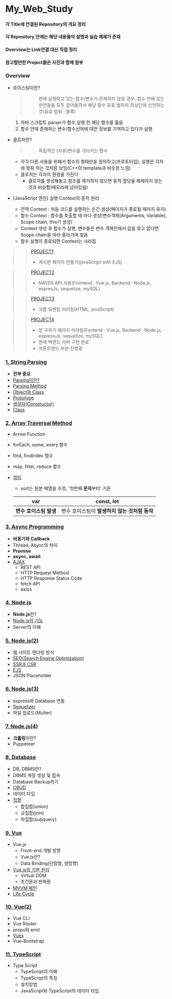 # My_Web_Study

#### 각 Title에 연결된 Repository의 개요 정리
#### 각 Repository 안에는 해당 내용들의 설명과 실습 예제가 존재
#### Overview는 Link연결 대신 직접 정리
#### 참고할만한 Project들은 사진과 함께 첨부

### Overview
- 호이스팅이란?
  >> 현재 실행하고 있는 함수/변수가 존재하지 않을 경우, 함수 안에 있는 선언들을 모두 끌어올려서 해당 함수 유효 범위의 최상단에 선언하는 것(유효 범위 : 블록)
  1) 자바 스크립트 parser가 함수 실행 전 해당 함수를 훑음
  2) 함수 안에 존재하는 변수/함수선어에 대한 정보를 기억하고 있다가 실행

- 클로저란?
  >> 독립적인 (자유)변수를 가리키는 함수
  - 각각 다른 사용을 위해서 함수의 형태만을 정의하고(프로토타입), 실행은 각자에 맞춰 하는 것처럼 보임(C++의 template과 비슷한 느낌)
  - 클로저는 각자의 환경을 가진다
    - 클로저를 생성해놓고 참조를 제거하지 않으면 동적 할당을 해제아지 않는 것과 비슷함(메모리에 남아있음)

- (JavaScript 엔진) 실행 Context의 동작 원리
  - 전역 Context : 처음 코드를 실행하는 순간 생성(페이지가 종료될 때까지 유지)
  - 함수 Context : 함수를 호출할 때 마다 생성(변수객체(Arguments, Variable), Scope chain, this가 생성)
  - Context 생성 후 함수가 실행, 변수들은 변수 객체안에서 값을 찾고 없다면 Scope chain을 따라 올라가며 찾음
  - 함수 실행이 종료되면 Context는 사라짐

>> [PROJECT1](https://github.com/KimUJin3359/Web_Project-1-)
>> - 게시판 페이지 만들기(javaScript with EJS)

>> [PROJECT2](https://github.com/KimUJin3359/Web_Project-2-)
>> - NAVER API 사용(Frontend : Vue.js, Backend : Node.js, expresJs, sequelize, mySQL)

>> [PROJECT3](https://github.com/KimUJin3359/Web_Project-3-)
>> - 크롬 모멘텀 미러링(HTML, javaScript)

>> [PROJECT4](https://github.com/KimUJin3359/Web_Project-4-)
>> - 방 구하기 페이지 미러링(Fontend : Vue.js, Backend : Node.js, expressJs, sequelize, mySQL)
>> - 현재 백엔드 서버 구현 완료
>> - 프론트엔드 부분 진행중

### [1. String Parsing](https://github.com/KimUJin3359/Web_StringParsing)
- **전부 중요**
- [Parsing이란?](https://github.com/KimUJin3359/Web_StringParsing#parsing)
- [Parsing Method](https://github.com/KimUJin3359/Web_StringParsing#parsing-method)
- [Object와 Class](https://github.com/KimUJin3359/Web_StringParsing#object%EC%99%80-class)
- [Prototype](https://github.com/KimUJin3359/Web_StringParsing#prototype)
- [생성자(Constructor)](https://github.com/KimUJin3359/Web_StringParsing#%EC%83%9D%EC%84%B1%EC%9E%90constructor)
- [Class](https://github.com/KimUJin3359/Web_StringParsing#class)

### [2. Array Traversal Method](https://github.com/KimUJin3359/Web_Array_Traversal_Method)
- Arrow Function
- forEach, some, every 함수
- find, findIndex 함수
- map, filter, reduce 함수
- [정리](https://github.com/KimUJin3359/Web_Array_Traversal_Method#%EC%B4%9D-%EC%A0%95%EB%A6%AC)
  - sort는 원본 배열을 수정, '첫번째 **문자**부터' 기준
  
  | var | const, let | 
  | --- | --- |
  |**변수 호이스팅 발생** | 변수 호이스팅이 **발생하지 않는 것처럼 동작** |

### [3. Async Programming](https://github.com/KimUJin3359/Web_Async_Programming) 
- **비동기와 Callback**
- Thread, Async의 차이
- **Promise**
- **async, await**
- [AJAX](https://github.com/KimUJin3359/Web_Async_Programming#ajax)
  - REST API
  - HTTP Request Method
  - HTTP Response Status Code
  - fetch API
  - axios

### [4. Node.js](https://github.com/KimUJin3359/Web_NODE_JS)
- **Node.js**란?
- [Node.js의 기능](https://github.com/KimUJin3359/Web_NODE_JS#nodejs-%EA%B8%B0%EB%8A%A5)
- Server의 이해

### [5. Node.js(2)](https://github.com/KimUJin3359/Web_NODE_JS-2-)
- 웹 사이트 렌더링 방식
- [SEO(Search Engine Optimization)](https://github.com/KimUJin3359/Web_NODE_JS-2-#seo)
- [SSR과 CSR](https://github.com/KimUJin3359/Web_NODE_JS-2-#ssr%EA%B3%BC-csr)
- [EJS](https://github.com/KimUJin3359/Web_NODE_JS-2-#ejs)
- JSON Placeholder

### [6. Node.js(3)](https://github.com/KimUJin3359/Web_NODE_JS-3-)
- express와 Database 연동
- [Sequelizer](https://github.com/KimUJin3359/Web_NODE_JS-3-#sequelizer)
- 파일 업로드(Multer)

### [7. Node.js(4)](https://github.com/KimUJin3359/Web_NODE-4-)
- **크롤링**이란?
- Puppeteer

### [8. Database](https://github.com/KimUJin3359/Web_Database)
- DB, DBMS란?
- DBMS 계정 생성 및 접속
- Database Backup하기
- [CRUD](https://github.com/KimUJin3359/Web_Database#crud%EC%99%80-console)
- 데이터 타입
- [집합](https://github.com/KimUJin3359/Web_Database#mysql-%EC%A7%91%ED%95%A9)
  - 합집합(union)
  - 교집합(join)
  - 차집합(subquery)

### [9. Vue](https://github.com/KimUJin3359/Web_Vue)
- Vue.js
  - Front-end 개발 방향
  - Vue.js란?
  - Data Binding(단방향, 양방향)
- [Vue.js의 기본 원리](https://github.com/KimUJin3359/Web_Vue/blob/master/README.md#vuejs%EC%9D%98-%EA%B8%B0%EB%B3%B8-%EC%9B%90%EB%A6%AC)
  - Virtual DOM
  - 조건문과 반복문
- [MVVM 패턴](https://github.com/KimUJin3359/Web_Vue/blob/master/README.md#mvvm-%ED%8C%A8%ED%84%B4)
- [Life Cycle](https://github.com/KimUJin3359/Web_Vue/blob/master/README.md#vuejs%EC%9D%98-life-cycle)

### [10. Vue(2)](https://github.com/KimUJin3359/Web_Vue-2-)
- Vue CLI
- Vue Router
- props와 emit
- [Vuex](https://github.com/KimUJin3359/Web_Vue-2-/blob/master/README.md#vuex)
- Vue-Bootstrap

### [11. TypeScript](https://github.com/KimUJin3359/Web_TypeScript)
- Type Script
  - TypeScript의 이해
  - TypeScript의 특징
  - 설치방법
  - JavaScript와 TypeScript의 데이터 타입
